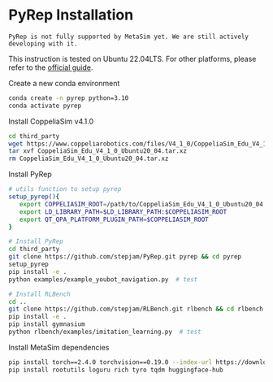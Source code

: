 # PyRep Installation

```{warning}
PyRep is not fully supported by MetaSim yet. We are still actively developing with it.
```

This instruction is tested on Ubuntu 22.04LTS. For other platforms, please refer to the [official guide](https://github.com/stepjam/PyRep?tab=readme-ov-file#install).

Create a new conda environment
```bash
conda create -n pyrep python=3.10
conda activate pyrep
```

Install CoppeliaSim v4.1.0
```bash
cd third_party
wget https://www.coppeliarobotics.com/files/V4_1_0/CoppeliaSim_Edu_V4_1_0_Ubuntu20_04.tar.xz
tar xvf CoppeliaSim_Edu_V4_1_0_Ubuntu20_04.tar.xz
rm CoppeliaSim_Edu_V4_1_0_Ubuntu20_04.tar.xz
```


Install PyRep
```bash
# utils function to setup pyrep
setup_pyrep(){
   export COPPELIASIM_ROOT=/path/to/CoppeliaSim_Edu_V4_1_0_Ubuntu20_04
   export LD_LIBRARY_PATH=$LD_LIBRARY_PATH:$COPPELIASIM_ROOT
   export QT_QPA_PLATFORM_PLUGIN_PATH=$COPPELIASIM_ROOT
}

# Install PyRep
cd third_party
git clone https://github.com/stepjam/PyRep.git pyrep && cd pyrep
setup_pyrep
pip install -e .
python examples/example_youbot_navigation.py  # test

# Install RLBench
cd ..
git clone https://github.com/stepjam/RLBench.git rlbench && cd rlbench
pip install -e .
pip install gymnasium
python rlbench/examples/imitation_learning.py  # test
```

Install MetaSim dependencies
```bash
pip install torch==2.4.0 torchvision==0.19.0 --index-url https://download.pytorch.org/whl/cu118
pip install rootutils loguru rich tyro tqdm huggingface-hub
```
